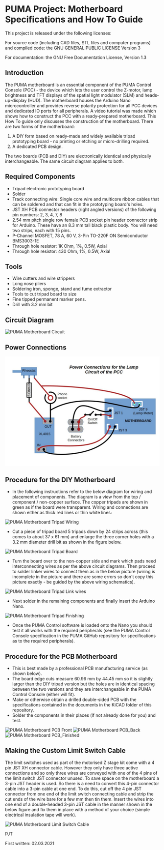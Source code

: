 PUMA Project: Motherboard Specifications and How To Guide
=========================================================

This project is released under the following licenses:

For source code (including CAD files, STL files and computer programs) and compiled code: the GNU GENERAL PUBLIC LICENSE Version 3

For documentation: the GNU Free Documentation License, Version 1.3

Introduction
------------
The PUMA motherboard is an essential component of the PUMA Control Console (PCC) - the device which lets the user control the Z-motor, lamp brightness and TFT displays of the spatial light modulator (SLM) and heads-up-display (HUD).
The motherboard houses the Arduino Nano microcontroller and provides reverse polarity protection for all PCC devices and dedicated IO ports for all peripherals.
A video tutorial was made which shows how to construct the PCC with a ready-prepared motherboard. This How To guide only discusses the construction of the motherboard.
There are two forms of the motherboard:
 1. A DIY form based on ready-made and widely available tripad prototyping board - no printing or etching or micro-drilling required. 
 2. A dedicated PCB design.

The two boards (PCB and DIY) are electronically identical and physically interchangeable. The same circuit diagram applies to both.

Required Components
-------------------
* Tripad electronic prototyping board
* Solder
* Track connecting wire: Single core wire and multicore ribbon cables that can be soldered and that can fit in the prototyping board's holes.
* JST XH PCB connector headers (right angled versions) of the following pin numbers: 2, 3, 4, 7, 8
* 2.54 mm pitch single row female PCB socket pin header connector strip for Arduino. These have an 8.3 mm tall black plastic body. You will need two strips, each with 15 pins.
* P-Channel MOSFET, 78 A, 60 V, 3-Pin TO-220F ON Semiconductor BMS3003-1E
* Through hole resistor: 1K Ohm, 1%, 0.5W, Axial
* Through hole resistor: 430 Ohm, 1%, 0.5W, Axial

Tools
-----
* Wire cutters and wire strippers
* Long nose pliers
* Soldering iron, sponge, stand and fume extractor
* Tools to cut tripad board to size
* Fine tipped permanent marker pens.
* Drill with 3.2 mm bit

Circuit Diagram
---------------
![PUMA Motherboard Circuit](Images/MB_TP_Circuit.png)

Power Connections
---------------
![PUMA Power Circuit](Images/PowerConnections1.jpg)

Procedure for the DIY Motherboard
---------------------------------
* In the following instructions refer to the below diagram for wiring and placement of components. The diagram is a view from the top / component / non-copper surface. The copper tripads are shown in green as if the board were transparent. Wiring and connections are shown either as thick red lines or thin white lines:

![PUMA Motherboard Tripad Wiring](Images/MB_TP_Wiring.png)

* Cut a piece of tripad board 5 tripads down by 24 strips across (this comes to about 37 x 61 mm) and enlarge the three corner holes with a 3.2 mm diameter drill bit as shown in the figure below. 
 
![PUMA Motherboard Tripad Board](Images/MB_TP_Board.png)
 
* Turn the board over to the non-copper side and mark which pads need interconnecting wires as per the above circuit diagrams. Then proceed to solder linker wires to connect them as in the below picture (wiring is incomplete in the picture and there are some errors so don't copy this picture exactly - be guided by the above wiring schematics).

![PUMA Motherboard Tripad Link wires](Images/MB_TP_Wires.png)

* Next solder in the remaining components and finally insert the Arduino Nano.

![PUMA Motherboard Tripad Finishing](Images/MB_TP_Components.png)

* Once the PUMA Control software is loaded onto the Nano you should test it all works with the required peripherals (see the PUMA Control Console specification in the PUMA GitHub repository for specifications as to the required peripherals).

Procedure for the PCB Motherboard
---------------------------------
* This is best made by a professional PCB manufacturing service (as shown below).
* The board edge cuts measure 60.96 mm by 44.45 mm so it is slightly larger than the DIY tripad version but the holes are in identical spacing between the two versions and they are interchangeable in the PUMA Control Console (either will fit).
* Make or otherwise obtain a drilled double-sided PCB with the specifications contained in the documents in the KiCAD folder of this repository.
* Solder the components in their places (if not already done for you) and test.

![PUMA Motherboard PCB Front](Images/ProfPCB_Front.jpg)
![PUMA Motherboard PCB_Back](Images/ProfPCB_Back.jpg)
![PUMA Motherboard PCB_Finished](Images/ProfPCB_Complete.jpg)

Making the Custom Limit Switch Cable
------------------------------------
The limit switches used as part of the motorised Z stage kit come with a 4 pin JST XH connector cable. However they only have three active connections and so only three wires are conveyed with one of the 4 pins of the limit switch JST connector unused. To save space on the motherboard a 3-pin JST header is used. So there is a need to convert this 4-pin connector cable into a 3-pin cable at one end. To do this, cut off the 4 pin JST connector from one end of the limit switch connecting cable and strip the cut ends of the wire bare for a few mm then tin them. Insert the wires into one end of a double-headed 3-pin JST cable in the manner shown in the below figure and fix them in place with a method of your choice (simple electrical insulation tape will work).

![PUMA Motherboard Limit Switch Cable](Images/PUMA_TP_LimitSw.png)
 

PJT

First written: 02.03.2021 
